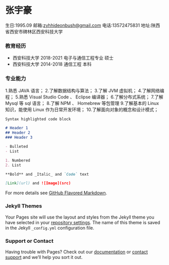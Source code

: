 
# **张宇豪**

生日:1995.09           邮箱:zyhhideonbush@gmail.com           电话:13572475831           地址:陕西省西安市碑林区西安科技大学


### 教育经历

- 西安科技大学 2018-2021 电子与通信工程专业 硕士
- 西安科技大学 2014-2018 通信工程 本科

### 专业能力

1.熟悉 JAVA 语言；
2.了解数据结构与算法；
3.了解 JVM 虚拟机；
4.了解网络编程；
5.熟悉 Visual Studio Code 、 Eclipse 编译器；
6.了解分布式系统；
7.了解 Mysql 等 sql 语言；
8.了解 NPM 、 Homebrew 等包管理
9.了解基本的 Linux 知识，能使用 Linux 作为日常开发环境；
10.了解面向对象的概念和设计模式；

```markdown
Syntax highlighted code block

# Header 1
## Header 2
### Header 3

- Bulleted
- List

1. Numbered
2. List

**Bold** and _Italic_ and `Code` text

[Link](url) and ![Image](src)
```

For more details see [GitHub Flavored Markdown](https://guides.github.com/features/mastering-markdown/).

### Jekyll Themes

Your Pages site will use the layout and styles from the Jekyll theme you have selected in your [repository settings](https://github.com/zyhhideonbush/zhangyuhao.github.io/settings). The name of this theme is saved in the Jekyll `_config.yml` configuration file.

### Support or Contact

Having trouble with Pages? Check out our [documentation](https://help.github.com/categories/github-pages-basics/) or [contact support](https://github.com/contact) and we’ll help you sort it out.
